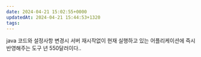 ```yaml
---
date: 2024-04-21 15:02:55+0000
updatedAt: 2024-04-21 15:44:53+1320
tags: 
---
```

java 코드와 설정사항 변경시 서버 재시작없이 현재 실행하고 있는 어플리케이션에 즉시 반영해주는 도구
년 550달러이다..